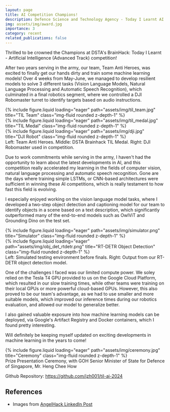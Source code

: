 ```yaml
---
layout: page
title: AI Competition Champions!
description: Defence Science and Technology Agency - Today I Learnt AI Competition, Advanced Category Champions
img: assets/img/award.jpg
importance: 3
category: recent
related_publications: false
---
```


Thrilled to be crowned the Champions at DSTA's BrainHack: Today I Learnt - Artificial Intelligence (Advanced Track) competition!

After two years serving in the army, our team, Team Anti Heroes, was excited to finally get our hands dirty and train some machine learning models! Over 4 weeks from May-June, we managed to develop resilient models to solve 3 different tasks (Vision Language Models, Natural Language Processing and Automatic Speech Recognition), which culminated in a final robotics segment, where we controlled a DJI Robomaster turret to identify targets based on audio instructions.

<div class="row">
    <div class="col-sm mt-3 mt-md-0">
        {% include figure.liquid loading="eager" path="assets/img/til_team.jpg" title="TIL Team" class="img-fluid rounded z-depth-1" %}
    </div>
    <div class="col-sm mt-3 mt-md-0">
        {% include figure.liquid loading="eager" path="assets/img/til_medal.jpg" title="TIL Medal" class="img-fluid rounded z-depth-1" %}
    </div>
    <div class="col-sm mt-3 mt-md-0">
        {% include figure.liquid loading="eager" path="assets/img/dji.jpg" title="DJI Robot" class="img-fluid rounded z-depth-1" %}
    </div>
</div>
<div class="caption">
    Left: Team Anti Heroes. Middle: DSTA Brainhack TIL Medal. Right: DJI Robomaster used in competition.
</div>

Due to work commitments while serving in the army, I haven't had the opportunity to learn about the latest developments in AI, and this competition really accelerated my learning in the fields of computer vision, natural language processing and automatic speech recognition. Gone are the days where training simple LSTMs, or CNN-based architectures were sufficient in winning these AI competitions, which is really testament to how fast this field is evolving.

I especially enjoyed working on the vision language model tasks, where I developed a two-step object detection and captioning model for our team to identify objects in a scene based on a text description, which significantly outperformed many of the end-to-end models such as OwlViT and Grounding Dino on the test set.

<div class="row">
    <div class="col-sm mt-3 mt-md-0">
        {% include figure.liquid loading="eager" path="assets/img/simulator.png" title="Simulator" class="img-fluid rounded z-depth-1" %}
    </div>
    <div class="col-sm mt-3 mt-md-0">
        {% include figure.liquid loading="eager" path="assets/img/obj_det_rtdetr.png" title="RT-DETR Object Detection" class="img-fluid rounded z-depth-1" %}
    </div>
</div>
<div class="caption">
    Left: Simulated testing environment before finals. Right: Output from our RT-DETR object detection model.
</div>

One of the challenges I faced was our limited compute power. We soley relied on the Tesla T4 GPU provided to us on the Google Cloud Platform, which resulted in our slow training times, while other teams were training on their local GPUs or more powerful cloud-based GPUs. However, this also proved to be our team's advantage, as we had to use smaller and more suitable models, which improved our inference times during our robotics evaluation, and allowed our model to generalize better.

I also gained valuable exposure into how machine learning models can be deployed, via Google's Artifact Registry and Docker containers, which I found pretty interesting.

Will definitely be keeping myself updated on exciting developments in machine learning in the years to come!

<div class="col-sm mt-3 mt-md-0">
        {% include figure.liquid loading="eager" path="assets/img/ceremony.jpg" title="Ceremony" class="img-fluid rounded z-depth-1" %}
</div>
<div class="caption">
    Prize Presentation Ceremony, with GOH Senior Minister of State for Defence of Singapore, Mr. Heng Chee How
</div>

Github Repository: <a href="https://github.com/jzh001/til-ai-2024">https://github.com/jzh001/til-ai-2024</a>

## References

- Images from <a href="https://www.linkedin.com/posts/angelhack_ai-brainhack2024-activity-7211322385407311873-p34h?utm_source=share&utm_medium=member_desktop">AngelHack LinkedIn Post</a>
